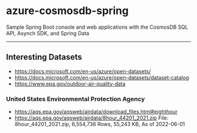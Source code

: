 # azure-cosmosdb-spring

Sample Spring Boot console and web applications with the CosmosDB SQL API, Asynch SDK, and Spring Data

---

## Interesting Datasets

- https://docs.microsoft.com/en-us/azure/open-datasets/
- https://docs.microsoft.com/en-us/azure/open-datasets/dataset-catalog
- https://www.epa.gov/outdoor-air-quality-data

### United States Environmental Protection Agency 

- https://aqs.epa.gov/aqsweb/airdata/download_files.html#eighthour
- https://aqs.epa.gov/aqsweb/airdata/8hour_44201_2021.zip 
  File: 8hour_44201_2021.zip, 6,554,736 Rows, 55,243 KB, As of 2022-06-01


